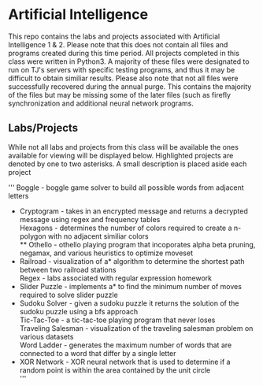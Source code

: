 # Artificial Intelligence

This repo contains the labs and projects associated with Artificial Intelligence 1 & 2.  Please note that this does not contain all files and programs created during this time period.  All projects completed in this class were written in Python3.  A majority of these files were designated to run on TJ's servers with specific testing programs, and thus it may be difficult to obtain similiar results.  Please also note that not all files were successfully recovered during the annual purge.  This contains the majority of the files but may be missing some of the later files (such as firefly synchronization and additional neural network programs.

## Labs/Projects

While not all labs and projects from this class will be available the ones available for viewing will be displayed below.  Highlighted projects are denoted by one to two asterisks.  A small description is placed aside each project

'''   Boggle - boggle game solver to build all possible words from adjacent letters<br/>
 * Cryptogram - takes in an encrypted message and returns a decrypted message using regex and frequency tables<br/>
   Hexagons - determines the number of colors required to create a n-polygon with no adjacent similiar colors<br/>
** Othello - othello playing program that incoporates alpha beta pruning, negamax, and various heuristics to optimize moveset<br/>
 * Railroad - visualization of a* algorithm to determine the shortest path between two railroad stations<br/>
   Regex - labs associated with regular expression homework<br/>
 * Slider Puzzle - implements a* to find the minimum number of moves required to solve slider puzzle<br/>
 * Sudoku Solver - given a sudoku puzzle it returns the solution of the sudoku puzzle using a bfs approach<br/>
   Tic-Tac-Toe - a tic-tac-toe playing program that never loses <br/>
   Traveling Salesman - visualization of the traveling salesman problem on various datasets<br/>
   Word Ladder - generates the maximum number of words that are connected to a word that differ by a single letter<br/>
 * XOR Network - XOR neural network that is used to determine if a random point is within the area contained by the unit circle<br/>'''
